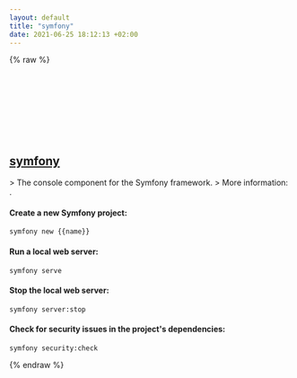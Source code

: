 ```yaml
---
layout: default
title: "symfony"
date: 2021-06-25 18:12:13 +02:00
---
```

{% raw %}
<h2 id="symfony">
  <a href="/en/common/symfony.html">symfony</a> <a href="#symfony"><svg class="icon">
    <use href="/assets/images/unicode_sprite.svg#link" />
  </svg></a>
</h2>
> The console component for the Symfony framework.
> More information: <https://symfony.com>.

#### Create a new Symfony project:
```shell
symfony new {{name}}
```
#### Run a local web server:
```shell
symfony serve
```
#### Stop the local web server:
```shell
symfony server:stop
```
#### Check for security issues in the project's dependencies:
```shell
symfony security:check
```
{% endraw %}